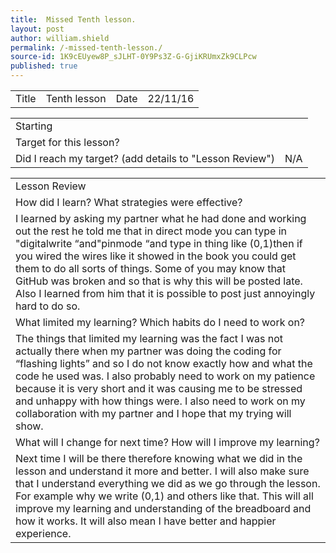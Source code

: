 ```yaml
---
title:  Missed Tenth lesson.
layout: post
author: william.shield
permalink: /-missed-tenth-lesson./
source-id: 1K9cEUyew8P_sJLHT-0Y9Ps3Z-G-GjiKRUmxZk9CLPcw
published: true
---
```

<table>
  <tr>
    <td>Title</td>
    <td>Tenth lesson</td>
    <td>Date</td>
    <td>22/11/16</td>
  </tr>
</table>


<table>
  <tr>
    <td>Starting </td>
    <td></td>
  </tr>
  <tr>
    <td>Target for this lesson?</td>
    <td></td>
  </tr>
  <tr>
    <td>Did I reach my target? 
(add details to "Lesson Review")</td>
    <td>N/A</td>
  </tr>
</table>


 

<table>
  <tr>
    <td>Lesson Review</td>
  </tr>
  <tr>
    <td>How did I learn? What strategies were effective? </td>
  </tr>
  <tr>
    <td>I learned by asking my partner what he had done and working out the rest he told me that in direct mode you can type in "digitalwrite “and"pinmode “and type in thing like (0,1)then if you wired the wires like it showed in the book you could get them to do all sorts of things. Some of you may know that GitHub was broken and so that is why this will be posted late. Also I learned from him that it is possible to post just annoyingly hard to do so.</td>
  </tr>
  <tr>
    <td>What limited my learning? Which habits do I need to work on? </td>
  </tr>
  <tr>
    <td>The things that limited my learning was the fact I was not actually there when my partner was doing the coding for “flashing lights” and so I do not know exactly how and what the code he used was. I also probably need to work on my patience because it is very short and it was causing me to be stressed and unhappy with how things were. I also need to work on my collaboration with my partner and I hope that my trying will show.</td>
  </tr>
  <tr>
    <td>What will I change for next time? How will I improve my learning?</td>
  </tr>
  <tr>
    <td>Next time I will be there therefore knowing what we did in the lesson and understand it more and better. I will also make sure that I understand everything we did as we go through the lesson. For example why we write (0,1) and others like that. This will all improve my learning and understanding of the breadboard and how it works. It will also mean I have better and happier experience.</td>
  </tr>
</table>


